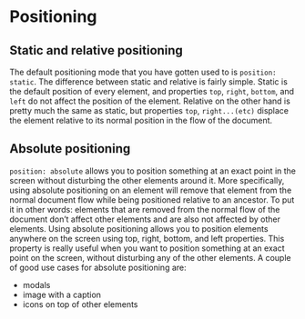 # Positioning

## Static and relative positioning

The default positioning mode that you have gotten used to is `position: static`. The difference between static and relative is fairly simple. Static is the default position of every element, and properties `top`, `right`, `bottom`, and `left` do not affect the position of the element. Relative on the other hand is pretty much the same as static, but properties `top`, `right...(etc)` displace the element relative to its normal position in the flow of the document.

## Absolute positioning

`position: absolute` allows you to position something at an exact point in the screen without disturbing the other elements around it. More specifically, using absolute positioning on an element will remove that element from the normal document flow while being positioned relative to an ancestor. To put it in other words: elements that are removed from the normal flow of the document don’t affect other elements and are also not affected by other elements. Using absolute positioning allows you to position elements anywhere on the screen using top, right, bottom, and left properties. This property is really useful when you want to position something at an exact point on the screen, without disturbing any of the other elements. A couple of good use cases for absolute positioning are:

- modals
- image with a caption
- icons on top of other elements
